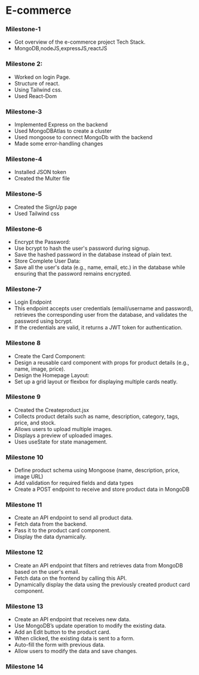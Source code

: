 # E-commerce

### Milestone-1
- Got overview of the e-commerce project Tech Stack.
- MongoDB,nodeJS,expressJS,reactJS
  
### Milestone 2:

- Worked on login Page.
- Structure of react.
- Using Tailwind css.
- Used React-Dom

### Milestone-3

- Implemented Express on the backend
- Used MongoDBAtlas to create a cluster
- Used mongoose to connect MongoDb with the backend
- Made some error-handling changes

### Milestone-4

- Installed JSON token
- Created the Multer file

### Milestone-5

- Created the SignUp page
- Used Tailwind css

### Milestone-6

- Encrypt the Password:
- Use bcrypt to hash the user's password during signup.
- Save the hashed password in the database instead of plain text.
- Store Complete User Data:
- Save all the user's data (e.g., name, email, etc.) in the database while ensuring that the password remains encrypted.

### Milestone-7

- Login Endpoint
- This endpoint accepts user credentials (email/username and password), retrieves the corresponding user from the database, and validates the password using bcrypt.
- If the credentials are valid, it returns a JWT token for authentication.

### Milestone 8 

- Create the Card Component:
- Design a reusable card component with props for product details (e.g., name, image, price).
- Design the Homepage Layout:
- Set up a grid layout or flexbox for displaying multiple cards neatly.

### Milestone 9

- Created the Createproduct.jsx
- Collects product details such as name, description, category, tags, price, and stock.
- Allows users to upload multiple images.
- Displays a preview of uploaded images.
- Uses useState for state management.

### Milestone 10

- Define product schema using Mongoose (name, description, price, image URL)
- Add validation for required fields and data types
- Create a POST endpoint to receive and store product data in MongoDB

### Milestone 11

- Create an API endpoint to send all product data.
- Fetch data from the backend.
- Pass it to the product card component.
- Display the data dynamically.

### Milestone 12

- Create an API endpoint that filters and retrieves data from MongoDB based on the user's email.
- Fetch data on the frontend by calling this API.
- Dynamically display the data using the previously created product card component.

### Milestone 13

- Create an API endpoint that receives new data.
- Use MongoDB’s update operation to modify the existing data.
- Add an Edit button to the product card.
- When clicked, the existing data is sent to a form.
- Auto-fill the form with previous data.
- Allow users to modify the data and save changes.

### Milestone 14

